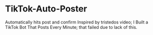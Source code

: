 # TikTok-Auto-Poster
Automatically hits post and confirm
Inspired by tristedos video; I Built a TikTok Bot That Posts Every Minute; that failed due to lack of this.
